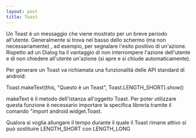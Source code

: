 ```yaml
---
layout: post
title: Toast
---
```


Un Teast è un messaggio che viene mostrato per un breve periodo all'utente. Generalmente si trova nel basso dello schermo (ma non necessariamente) , ad esempio, per segnalare l'esito positivo di un'azione. Rispetto ad un Dialog ha il vantaggio di non interrompere l'azione dell'utente e di non chiedere all'utente un'azione (si apre e si chiude automaticamente).

Per generare un Toast va richiamata una funzionalità delle API standard di android:

Toast.makeText(this, "Questo è un Teast", Toast.LENGTH_SHORT).show()

makeText è il metodo dell'istanza all'oggetto Toast.
Per poter utilizzare questa funzione è necessario importare la specifica libreria tramite il comando "import android.widget.Toast.

Qualora si voglia allungare il tempo durante il quale il Toast rimane attivo si può sostituire LENGTH_SHORT con LENGTH_LONG

